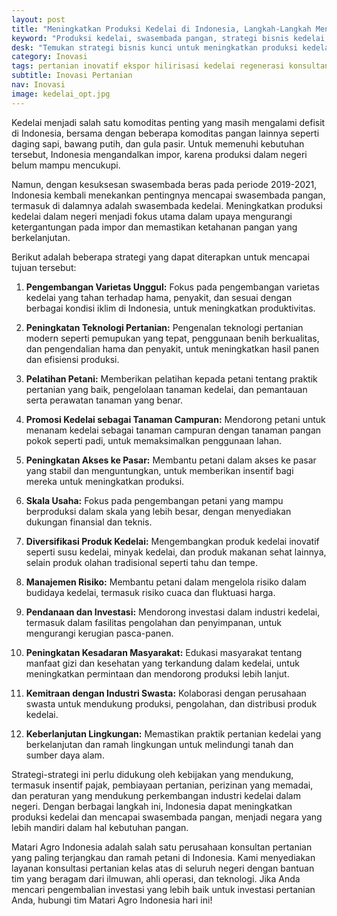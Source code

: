 ```yaml
---
layout: post
title: "Meningkatkan Produksi Kedelai di Indonesia, Langkah-Langkah Menuju Swasembada Pangan"
keyword: "Produksi kedelai, swasembada pangan, strategi bisnis kedelai, pengembangan varietas, teknologi pertanian, pelatihan petani, akses pasar, diversifikasi produk, manajemen risiko, pendanaan pertanian, kesadaran masyarakat, kemitraan swasta, keberlanjutan lingkungan, matari agro Indonesia"
desk: "Temukan strategi bisnis kunci untuk meningkatkan produksi kedelai di Indonesia dan mendukung tujuan swasembada pangan. Dari pengembangan varietas hingga kemitraan swasta, artikel ini membahas langkah-langkah konkret yang dapat diambil untuk mencapai target swasembada pangan melalui produksi kedelai yang berkelanjutan"
category: Inovasi
tags: pertanian inovatif ekspor hilirisasi kedelai regenerasi konsultan
subtitle: Inovasi Pertanian
nav: Inovasi
image: kedelai_opt.jpg
---
```


Kedelai menjadi salah satu komoditas penting yang masih mengalami defisit di Indonesia, bersama dengan beberapa komoditas pangan lainnya seperti daging sapi, bawang putih, dan gula pasir. Untuk memenuhi kebutuhan tersebut, Indonesia mengandalkan impor, karena produksi dalam negeri belum mampu mencukupi.

Namun, dengan kesuksesan swasembada beras pada periode 2019-2021, Indonesia kembali menekankan pentingnya mencapai swasembada pangan, termasuk di dalamnya adalah swasembada kedelai. Meningkatkan produksi kedelai dalam negeri menjadi fokus utama dalam upaya mengurangi ketergantungan pada impor dan memastikan ketahanan pangan yang berkelanjutan.

Berikut adalah beberapa strategi yang dapat diterapkan untuk mencapai tujuan tersebut:

1. **Pengembangan Varietas Unggul:** Fokus pada pengembangan varietas kedelai yang tahan terhadap hama, penyakit, dan sesuai dengan berbagai kondisi iklim di Indonesia, untuk meningkatkan produktivitas.

2. **Peningkatan Teknologi Pertanian:** Pengenalan teknologi pertanian modern seperti pemupukan yang tepat, penggunaan benih berkualitas, dan pengendalian hama dan penyakit, untuk meningkatkan hasil panen dan efisiensi produksi.

3. **Pelatihan Petani:** Memberikan pelatihan kepada petani tentang praktik pertanian yang baik, pengelolaan tanaman kedelai, dan pemantauan serta perawatan tanaman yang benar.

4. **Promosi Kedelai sebagai Tanaman Campuran:** Mendorong petani untuk menanam kedelai sebagai tanaman campuran dengan tanaman pangan pokok seperti padi, untuk memaksimalkan penggunaan lahan.

5. **Peningkatan Akses ke Pasar:** Membantu petani dalam akses ke pasar yang stabil dan menguntungkan, untuk memberikan insentif bagi mereka untuk meningkatkan produksi.

6. **Skala Usaha:** Fokus pada pengembangan petani yang mampu berproduksi dalam skala yang lebih besar, dengan menyediakan dukungan finansial dan teknis.

7. **Diversifikasi Produk Kedelai:** Mengembangkan produk kedelai inovatif seperti susu kedelai, minyak kedelai, dan produk makanan sehat lainnya, selain produk olahan tradisional seperti tahu dan tempe.

8. **Manajemen Risiko:** Membantu petani dalam mengelola risiko dalam budidaya kedelai, termasuk risiko cuaca dan fluktuasi harga.

9. **Pendanaan dan Investasi:** Mendorong investasi dalam industri kedelai, termasuk dalam fasilitas pengolahan dan penyimpanan, untuk mengurangi kerugian pasca-panen.

10. **Peningkatan Kesadaran Masyarakat:** Edukasi masyarakat tentang manfaat gizi dan kesehatan yang terkandung dalam kedelai, untuk meningkatkan permintaan dan mendorong produksi lebih lanjut.

11. **Kemitraan dengan Industri Swasta:** Kolaborasi dengan perusahaan swasta untuk mendukung produksi, pengolahan, dan distribusi produk kedelai.

12. **Keberlanjutan Lingkungan:** Memastikan praktik pertanian kedelai yang berkelanjutan dan ramah lingkungan untuk melindungi tanah dan sumber daya alam.

Strategi-strategi ini perlu didukung oleh kebijakan yang mendukung, termasuk insentif pajak, pembiayaan pertanian, perizinan yang memadai, dan peraturan yang mendukung perkembangan industri kedelai dalam negeri. Dengan berbagai langkah ini, Indonesia dapat meningkatkan produksi kedelai dan mencapai swasembada pangan, menjadi negara yang lebih mandiri dalam hal kebutuhan pangan.

Matari Agro Indonesia adalah salah satu perusahaan konsultan pertanian yang paling terjangkau dan ramah petani di Indonesia. Kami menyediakan layanan konsultasi pertanian kelas atas di seluruh negeri dengan bantuan tim yang beragam dari ilmuwan, ahli operasi, dan teknologi. Jika Anda mencari pengembalian investasi yang lebih baik untuk investasi pertanian Anda, hubungi tim Matari Agro Indonesia hari ini!
